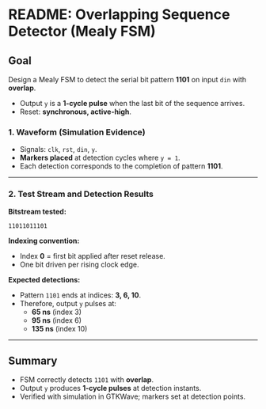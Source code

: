 # README: Overlapping Sequence Detector (Mealy FSM)

## Goal  
Design a Mealy FSM to detect the serial bit pattern **1101** on input `din` with **overlap**.  
- Output `y` is a **1-cycle pulse** when the last bit of the sequence arrives.  
- Reset: **synchronous, active-high**.  



### 1. Waveform (Simulation Evidence)  
- Signals: `clk`, `rst`, `din`, `y`.  
- **Markers placed** at detection cycles where `y = 1`.  
- Each detection corresponds to the completion of pattern **1101**.  

---

### 2. Test Stream and Detection Results  

**Bitstream tested:**  
```
11011011101
```

**Indexing convention:**  
- Index **0** = first bit applied after reset release.  
- One bit driven per rising clock edge.  

**Expected detections:**  
- Pattern `1101` ends at indices: **3, 6, 10**.  
- Therefore, output `y` pulses at:  
  - **65 ns** (index 3)  
  - **95 ns** (index 6)  
  - **135 ns** (index 10)  

---

## Summary  
- FSM correctly detects `1101` with **overlap**.  
- Output `y` produces **1-cycle pulses** at detection instants.  
- Verified with simulation in GTKWave; markers set at detection points.  
